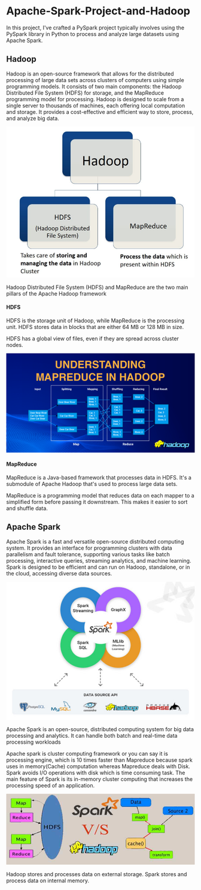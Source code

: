 
# Apache-Spark-Project-and-Hadoop

In this project, I've crafted a PySpark project typically involves using the PySpark library in Python to process and analyze large datasets using Apache Spark.




## Hadoop 

Hadoop is an open-source framework that allows for the distributed processing of large data sets across clusters of computers using simple programming models. It consists of two main components: the Hadoop Distributed File System (HDFS) for storage, and the MapReduce programming model for processing. Hadoop is designed to scale from a single server to thousands of machines, each offering local computation and storage. It provides a cost-effective and efficient way to store, process, and analyze big data.

![App Screenshot](https://github.com/VennapusaManoj1998/Apache_Spark_Project/blob/main/Hadoop.jpeg)

Hadoop Distributed File System (HDFS) and MapReduce are the two main pillars of the Apache Hadoop framework

#### HDFS

HDFS is the storage unit of Hadoop, while MapReduce is the processing unit. HDFS stores data in blocks that are either 64 MB or 128 MB in size. 

HDFS has a global view of files, even if they are spread across cluster nodes.

![App Screenshot](https://github.com/VennapusaManoj1998/Apache_Spark_Project/blob/main/map_reduce.png)

#### MapReduce

MapReduce is a Java-based framework that processes data in HDFS. It's a submodule of Apache Hadoop that's used to process large data sets. 
	
MapReduce is a programming model that reduces data on each mapper to a simplified form before passing it downstream. This makes it easier to sort and shuffle data.

## Apache Spark

Apache Spark is a fast and versatile open-source distributed computing system. It provides an interface for programming clusters with data parallelism and fault tolerance, supporting various tasks like batch processing, interactive queries, streaming analytics, and machine learning. Spark is designed to be efficient and can run on Hadoop, standalone, or in the cloud, accessing diverse data sources.

![App Screenshot](https://github.com/VennapusaManoj1998/Apache_Spark_Project/blob/main/spark.jpg)

Apache Spark is an open-source, distributed computing system for big data processing and analytics. It can handle both batch and real-time data processing workloads

Apache spark is cluster computing framework or you can say it is processing engine, which is 10 times faster than Mapreduce because spark uses in memory(Cache) computation whereas Mapreduce deals with Disk. Spark avoids I/O operations with disk which is time consuming task. The main feature of Spark is its in-memory cluster computing that increases the processing speed of an application.

![App Screenshot](https://github.com/VennapusaManoj1998/Apache_Spark_Project/blob/main/Hadoop-vs-Spark.jpg)

Hadoop stores and processes data on external storage. Spark stores and process data on internal memory.









